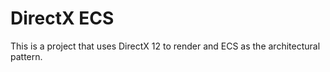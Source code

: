 # DirectX ECS
This is a project that uses DirectX 12 to render and ECS as the architectural pattern.

